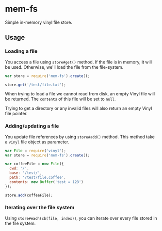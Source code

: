 mem-fs
=============

Simple in-memory vinyl file store.


Usage
-------------

### Loading a file

You access a file using `store#get()` method. If the file is in memory, it will be used. Otherwise, we'll load the file from the file-system.

```js
var store = require('mem-fs').create();

store.get('/test/file.txt');
```

When trying to load a file we cannot read from disk, an empty Vinyl file will be returned. The `contents` of this file will be set to `null`.

Trying to get a directory or any invalid files will also return an empty Vinyl file pointer.

### Adding/updating a file

You update file references by using `store#add()` method. This method take a `vinyl` file object as parameter.

```js
var File = require('vinyl');
var store = require('mem-fs').create();

var coffeeFile = new File({
  cwd: '/',
  base: '/test/',
  path: '/test/file.coffee',
  contents: new Buffer('test = 123')
});

store.add(coffeeFile);
```

### Iterating over the file system

Using `store#each(cb(file, index))`, you can iterate over every file stored in the file system.
